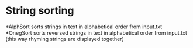 # String sorting
*AlphSort sorts strings in text in alphabetical order from input.txt
*OnegSort sorts reversed strings in text in alphabetical order from input.txt (this way rhyming strings are displayed together)
